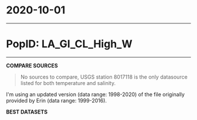 # 2020-10-01

---

# PopID: LA_GI_CL_High_W
---

**COMPARE SOURCES**

> No sources to compare, USGS station 8017118 is the only datasource listed for both temperature and salinity.

I'm using an updated version (data range: 1998-2020) of the file originally provided by Erin (data range: 1999-2016).

**BEST DATASETS**

